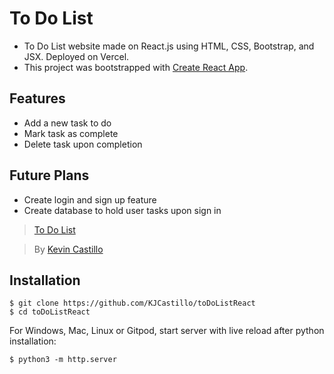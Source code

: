 # To Do List
<!-- https://to-do-list-kjcastillo.vercel.app/ -->
 - To Do List website made on React.js using HTML, CSS, Bootstrap, and JSX. Deployed on Vercel.
 - This project was bootstrapped with [Create React App](https://github.com/facebookincubator/create-react-app).
 
 ## Features
- Add a new task to do
- Mark task as complete
- Delete task upon completion

## Future Plans
- Create login and sign up feature
- Create database to hold user tasks upon sign in
 
> [To Do List](https://to-do-list-kjcastillo.vercel.app/)

> By [Kevin Castillo](https://www.linkedin.com/in/kevinjcastillo/)

## Installation
```
$ git clone https://github.com/KJCastillo/toDoListReact
$ cd toDoListReact
```
For Windows, Mac, Linux or Gitpod, start server with live reload after python installation:
```
$ python3 -m http.server
```
